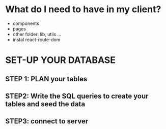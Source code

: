 # What do I need to have in my client?

- components
- pages
- other folder: lib, utils ...
- instal react-route-dom

# SET-UP YOUR DATABASE

## STEP 1: PLAN your tables

## STEP2: Write the SQL queries to create your tables and seed the data

## STEP3: connect to server

